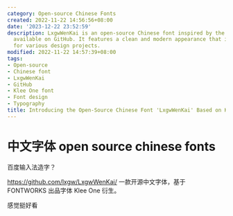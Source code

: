 ```yaml
---
category: Open-source Chinese Fonts
created: 2022-11-22 14:56:56+08:00
date: '2023-12-22 23:52:59'
description: LxgwWenKai is an open-source Chinese font inspired by the Klee One font,
  available on GitHub. It features a clean and modern appearance that is suitable
  for various design projects.
modified: 2022-11-22 14:57:39+08:00
tags:
- Open-source
- Chinese font
- LxgwWenKai
- GitHub
- Klee One font
- Font design
- Typography
title: Introducing the Open-Source Chinese Font 'LxgwWenKai' Based on Klee One
---
```


# 中文字体 open source chinese fonts

百度输入法造字？

https://github.com/lxgw/LxgwWenKai/
一款开源中文字体，基于 FONTWORKS 出品字体 Klee One 衍生。

感觉挺好看
